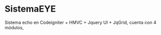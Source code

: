SistemaEYE
==========

Sistema echo en Codeigniter + HMVC + Jquery UI + JqGrid, cuenta con 4 módulos, 